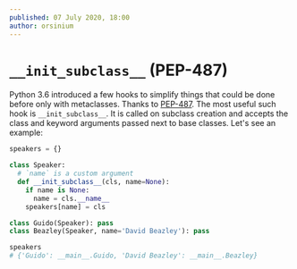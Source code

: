 ```yaml
---
published: 07 July 2020, 18:00
author: orsinium
---
```


# `__init_subclass__` (PEP-487)

Python 3.6 introduced a few hooks to simplify things that could be done before only with metaclasses. Thanks to [PEP-487](https://www.python.org/dev/peps/pep-0487/). The most useful such hook is `__init_subclass__`. It is called on subclass creation and accepts the class and keyword arguments passed next to base classes. Let's see an example:

```python
speakers = {}

class Speaker:
  # `name` is a custom argument
  def __init_subclass__(cls, name=None):
    if name is None:
      name = cls.__name__
    speakers[name] = cls

class Guido(Speaker): pass
class Beazley(Speaker, name='David Beazley'): pass

speakers
# {'Guido': __main__.Guido, 'David Beazley': __main__.Beazley}
```
